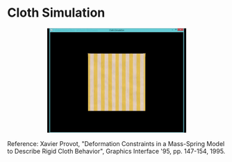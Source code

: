# Cloth Simulation

<div align='center'>
  <img src='demo.gif' width='320px'>
</div>

Reference: Xavier Provot, "Deformation Constraints in a Mass-Spring Model to Describe Rigid Cloth Behavior", Graphics Interface '95, pp. 147-154, 1995.
